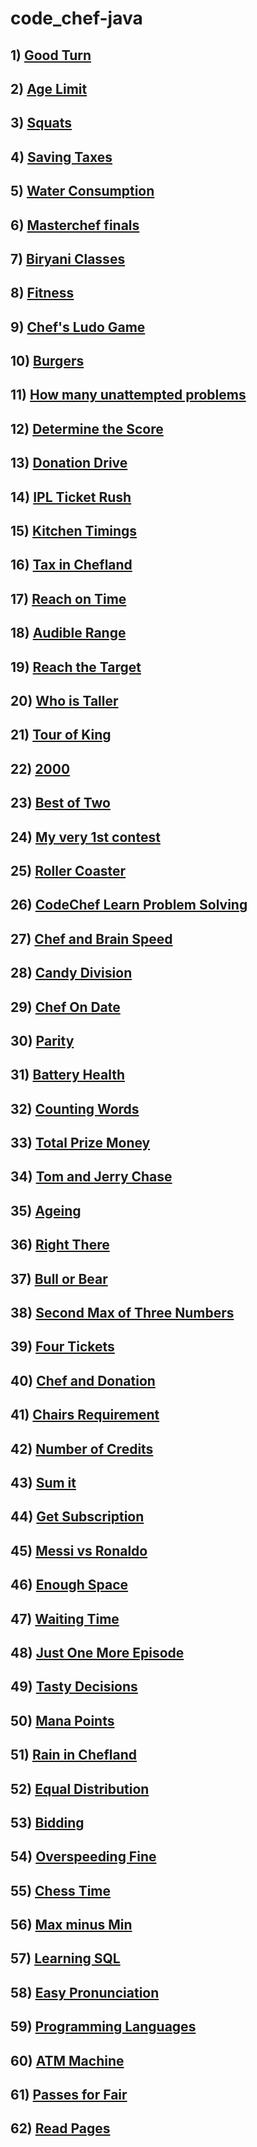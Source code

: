 # code_chef-java

## 1) [Good Turn](https://github.com/Harshak-1744/code_chef-java/blob/main/Good%20Turn)
## 2) [Age Limit](https://github.com/Harshak-1744/code_chef-java/blob/main/Age%20Limit)
## 3) [Squats](https://github.com/Harshak-1744/code_chef-java/blob/main/Squats)
## 4) [Saving Taxes](https://github.com/Harshak-1744/code_chef-java/blob/main/Saving_Taxes)
## 5) [Water Consumption](https://github.com/Harshak-1744/code_chef-java/blob/main/Water%20Consumption)
## 6) [Masterchef finals](https://github.com/Harshak-1744/code_chef-java/blob/main/Masterchef%20finals)
## 7) [Biryani Classes](https://github.com/Harshak-1744/code_chef-java/blob/main/Biryani%20classes)
## 8) [Fitness](https://github.com/Harshak-1744/code_chef-java/blob/main/Fitness)
## 9) [Chef's Ludo Game](https://github.com/Harshak-1744/code_chef-java/blob/main/Chef%20Plays%20Ludo)
## 10) [Burgers](https://github.com/Harshak-1744/code_chef-java/blob/main/Burgers)
## 11) [How many unattempted problems](https://github.com/Harshak-1744/code_chef-java/blob/main/How%20many%20unattempted%20problems)
## 12) [Determine the Score](https://github.com/Harshak-1744/code_chef-java/blob/main/Determine%20the%20Score)
## 13) [Donation Drive](https://github.com/Harshak-1744/code_chef-java/blob/main/Donation%20Drive)
## 14) [IPL Ticket Rush](https://github.com/Harshak-1744/code_chef-java/blob/main/IPL%20Ticket%20Rush)
## 15) [Kitchen Timings](https://github.com/Harshak-1744/code_chef-java/blob/main/Kitchen%20Timings)
## 16) [Tax in Chefland](https://github.com/Harshak-1744/code_chef-java/blob/main/Tax%20in%20Chefland)
## 17) [Reach on Time](https://github.com/Harshak-1744/code_chef-java/blob/main/Reach%20on%20Time)
## 18) [Audible Range](https://github.com/Harshak-1744/code_chef-java/blob/main/Audible%20Range)
## 19) [Reach the Target](https://github.com/Harshak-1744/code_chef-java/blob/main/Reach%20the%20Target)
## 20) [Who is Taller](https://github.com/Harshak-1744/code_chef-java/blob/main/Who%20is%20taller!)
## 21) [Tour of King](https://github.com/Harshak-1744/code_chef-java/blob/main/Tour%20of%20King)
## 22) [2000](https://github.com/Harshak-1744/code_chef-java/blob/main/2000)
## 23) [Best of Two](https://github.com/Harshak-1744/code_chef-java/blob/main/Best%20of%20Two)
## 24) [My very 1st contest](https://github.com/Harshak-1744/code_chef-java/blob/main/My%20very%201st%20contest!)
## 25) [Roller Coaster](https://github.com/Harshak-1744/code_chef-java/blob/main/Roller%20Coaster)
## 26) [CodeChef Learn Problem Solving](https://github.com/Harshak-1744/code_chef-java/blob/main/CodeChef%20Learn%20Problem%20Solving)
## 27) [Chef and Brain Speed](https://github.com/Harshak-1744/code_chef-java/blob/main/Chef%20and%20Brain%20Speed)
## 28) [Candy Division](https://github.com/Harshak-1744/code_chef-java/blob/main/Candy%20Division)
## 29) [Chef On Date](https://github.com/Harshak-1744/code_chef-java/blob/main/Chef%20On%20Date)
## 30) [Parity](https://github.com/Harshak-1744/code_chef-java/blob/main/Parity)
## 31) [Battery Health](https://github.com/Harshak-1744/code_chef-java/blob/main/Battery%20Health)
## 32) [Counting Words](https://github.com/Harshak-1744/code_chef-java/blob/main/Counting%20Words)
## 33) [Total Prize Money](https://github.com/Harshak-1744/code_chef-java/blob/main/Total%20Prize%20Money)
## 34) [Tom and Jerry Chase](https://github.com/Harshak-1744/code_chef-java/blob/main/Tom%20and%20Jerry%20Chase)
## 35) [Ageing](https://github.com/Harshak-1744/code_chef-java/blob/main/Ageing)
## 36) [Right There](https://github.com/Harshak-1744/code_chef-java/blob/main/Right%20There)
## 37) [Bull or Bear](https://github.com/Harshak-1744/code_chef-java/blob/main/Bull%20or%20Bear)
## 38) [Second Max of Three Numbers](https://github.com/Harshak-1744/code_chef-java/blob/main/Second%20Max%20of%20Three%20Numbers)
## 39) [Four Tickets](https://github.com/Harshak-1744/code_chef-java/blob/main/Four%20Tickets)
## 40) [Chef and Donation](https://github.com/Harshak-1744/code_chef-java/blob/main/Chef%20and%20Donation)
## 41) [Chairs Requirement](https://github.com/Harshak-1744/code_chef-java/blob/main/Chairs%20Requirement)
## 42) [Number of Credits](https://github.com/Harshak-1744/code_chef-java/blob/main/Number%20of%20Credits)
## 43) [Sum it](https://github.com/Harshak-1744/code_chef-java/blob/main/Sum%20it)
## 44) [Get Subscription](https://github.com/Harshak-1744/code_chef-java/blob/main/Get%20Subscription)
## 45) [Messi vs Ronaldo](https://github.com/Harshak-1744/code_chef-java/blob/main/Messi%20vs%20Ronaldo)
## 46) [Enough Space](https://github.com/Harshak-1744/code_chef-java/blob/main/Enough%20Space)
## 47) [Waiting Time](https://github.com/Harshak-1744/code_chef-java/blob/main/Waiting%20Time)
## 48) [Just One More Episode](https://github.com/Harshak-1744/code_chef-java/blob/main/Just%20One%20More%20Episode)
## 49) [Tasty Decisions](https://github.com/Harshak-1744/code_chef-java/blob/main/Tasty%20Decisions)
## 50) [Mana Points](https://github.com/Harshak-1744/code_chef-java/blob/main/Mana%20Points)
## 51) [Rain in Chefland](https://github.com/Harshak-1744/code_chef-java/blob/main/Rain%20in%20Chefland)
## 52) [Equal Distribution](https://github.com/Harshak-1744/code_chef-java/blob/main/Equal%20Distribution)
## 53) [Bidding](https://github.com/Harshak-1744/code_chef-java/blob/main/Bidding)
## 54) [Overspeeding Fine](https://github.com/Harshak-1744/code_chef-java/blob/main/Overspeeding%20Fine)
## 55) [Chess Time](https://github.com/Harshak-1744/code_chef-java/blob/main/Chess%20Time)
## 56) [Max minus Min](https://github.com/Harshak-1744/code_chef-java/blob/main/Max%20minus%20Min)
## 57) [Learning SQL](https://github.com/Harshak-1744/code_chef-java/blob/main/Learning%20SQL)
## 58) [Easy Pronunciation](https://github.com/Harshak-1744/code_chef-java/blob/main/Easy%20Pronunciation)
## 59) [Programming Languages](https://github.com/Harshak-1744/code_chef-java/blob/main/Programming%20Languages)
## 60) [ATM Machine](https://github.com/Harshak-1744/code_chef-java/blob/main/ATM%20Machine)
## 61) [Passes for Fair](https://github.com/Harshak-1744/code_chef-java/blob/main/Passes%20for%20Fair)
## 62) [Read Pages](https://github.com/Harshak-1744/code_chef-java/blob/main/Read%20Pages) 

